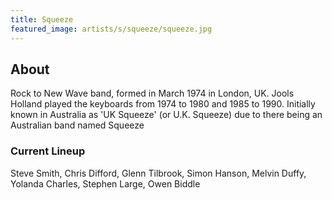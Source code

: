 ```yaml
---
title: Squeeze
featured_image: artists/s/squeeze/squeeze.jpg
---
```

## About

Rock to New Wave band, formed in March 1974 in London, UK.
Jools Holland played the keyboards from 1974 to 1980 and 1985 to 1990.
Initially known in Australia as 'UK Squeeze' (or U.K. Squeeze) due to there being an Australian band named Squeeze

### Current Lineup

Steve Smith, Chris Difford, Glenn Tilbrook, Simon Hanson, Melvin Duffy, Yolanda Charles, Stephen Large, Owen Biddle

